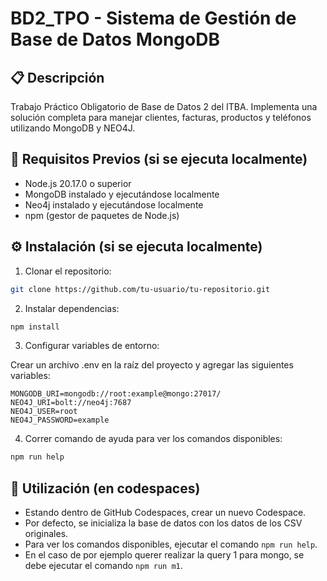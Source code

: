 # BD2_TPO - Sistema de Gestión de Base de Datos MongoDB

## 📋 Descripción
Trabajo Práctico Obligatorio de Base de Datos 2 del ITBA. Implementa una solución completa para manejar clientes, facturas, productos y teléfonos utilizando MongoDB y NEO4J.

## 🚀 Requisitos Previos (si se ejecuta localmente)
- Node.js 20.17.0 o superior
- MongoDB instalado y ejecutándose localmente
- Neo4j instalado y ejecutándose localmente
- npm (gestor de paquetes de Node.js)

## ⚙️ Instalación (si se ejecuta localmente)

1. Clonar el repositorio:
```bash
git clone https://github.com/tu-usuario/tu-repositorio.git
```

2. Instalar dependencias:
```bash
npm install
```

3. Configurar variables de entorno:

Crear un archivo .env en la raíz del proyecto y agregar las siguientes variables:
```
MONGODB_URI=mongodb://root:example@mongo:27017/
NEO4J_URI=bolt://neo4j:7687
NEO4J_USER=root
NEO4J_PASSWORD=example
```

4. Correr comando de ayuda para ver los comandos disponibles:
```bash
npm run help
```

## 🚀 Utilización (en codespaces)
- Estando dentro de GitHub Codespaces, crear un nuevo Codespace.
- Por defecto, se inicializa la base de datos con los datos de los CSV originales.
- Para ver los comandos disponibles, ejecutar el comando `npm run help`.
- En el caso de por ejemplo querer realizar la query 1 para mongo, se debe ejecutar el comando `npm run m1`.

